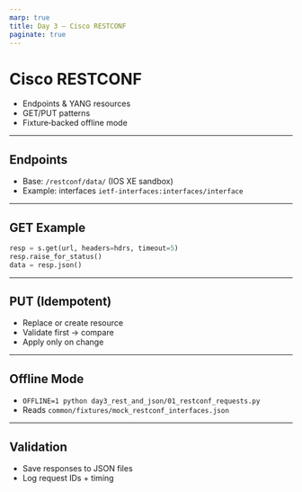```yaml
---
marp: true
title: Day 3 — Cisco RESTCONF
paginate: true
---
```


# Cisco RESTCONF

- Endpoints & YANG resources
- GET/PUT patterns
- Fixture‑backed offline mode

---

## Endpoints

- Base: `/restconf/data/` (IOS XE sandbox)
- Example: interfaces `ietf-interfaces:interfaces/interface`

---

## GET Example

```python
resp = s.get(url, headers=hdrs, timeout=5)
resp.raise_for_status()
data = resp.json()
```

---

## PUT (Idempotent)

- Replace or create resource
- Validate first → compare
- Apply only on change

---

## Offline Mode

- `OFFLINE=1 python day3_rest_and_json/01_restconf_requests.py`
- Reads `common/fixtures/mock_restconf_interfaces.json`

---

## Validation

- Save responses to JSON files
- Log request IDs + timing

